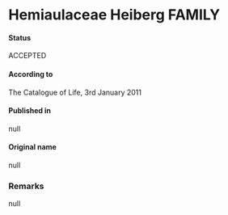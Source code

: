 Hemiaulaceae Heiberg FAMILY
=======

#### Status
ACCEPTED

#### According to
The Catalogue of Life, 3rd January 2011

#### Published in
null

#### Original name
null

### Remarks
null